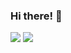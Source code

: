 ### Hi there! 👋

<a href=https://github.com/samuel-yeebiyo/samuel-yeebiyo><img src="https://my-private-readme-stats.vercel.app/api/top-langs/?username=samuel-yeebiyo&show_icons=true&theme=tokyonight&hide_border=true&custom_title=Languages:&langs_count=10&layout=compact"></a>
<a href=https://github.com/samuel-yeebiyo/samuel-yeebiyo><img src="https://my-private-readme-stats.vercel.app/api?username=samuel-yeebiyo&show_icons=true&theme=tokyonight&hide_border=true&hide_rank=true&include_all_commits=true&count_private=true&custom_title=Stats:"></a>


<!--
**samuel-yeebiyo/samuel-yeebiyo** is a ✨ _special_ ✨ repository because its `README.md` (this file) appears on your GitHub profile.

Here are some ideas to get you started:

- 🔭 I’m currently working on ...
- 🌱 I’m currently learning ...
- 👯 I’m looking to collaborate on ...
- 🤔 I’m looking for help with ...
- 💬 Ask me about ...
- 📫 How to reach me: ...
- 😄 Pronouns: ...
- ⚡ Fun fact: ...
-->
